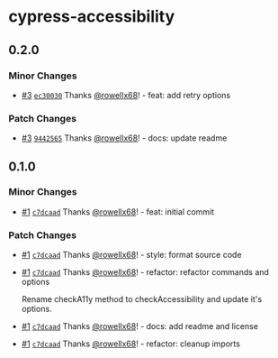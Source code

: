 # cypress-accessibility

## 0.2.0

### Minor Changes

- [#3](https://github.com/rowellx68/cypress-accessibility/pull/3) [`ec30030`](https://github.com/rowellx68/cypress-accessibility/commit/ec300309a512d1919587a6bfa6e1bba17f4a821d) Thanks [@rowellx68](https://github.com/rowellx68)! - feat: add retry options

### Patch Changes

- [#3](https://github.com/rowellx68/cypress-accessibility/pull/3) [`9442565`](https://github.com/rowellx68/cypress-accessibility/commit/94425657bc272fa195ebca01e06682d65b659fa0) Thanks [@rowellx68](https://github.com/rowellx68)! - docs: update readme

## 0.1.0

### Minor Changes

- [#1](https://github.com/rowellx68/cypress-accessibility/pull/1) [`c7dcaad`](https://github.com/rowellx68/cypress-accessibility/commit/c7dcaad58193f24c893437d4bd0edee706292a12) Thanks [@rowellx68](https://github.com/rowellx68)! - feat: initial commit

### Patch Changes

- [#1](https://github.com/rowellx68/cypress-accessibility/pull/1) [`c7dcaad`](https://github.com/rowellx68/cypress-accessibility/commit/c7dcaad58193f24c893437d4bd0edee706292a12) Thanks [@rowellx68](https://github.com/rowellx68)! - style: format source code

- [#1](https://github.com/rowellx68/cypress-accessibility/pull/1) [`c7dcaad`](https://github.com/rowellx68/cypress-accessibility/commit/c7dcaad58193f24c893437d4bd0edee706292a12) Thanks [@rowellx68](https://github.com/rowellx68)! - refactor: refactor commands and options

  Rename checkA11y method to checkAccessibility and update it's options.

- [#1](https://github.com/rowellx68/cypress-accessibility/pull/1) [`c7dcaad`](https://github.com/rowellx68/cypress-accessibility/commit/c7dcaad58193f24c893437d4bd0edee706292a12) Thanks [@rowellx68](https://github.com/rowellx68)! - docs: add readme and license

- [#1](https://github.com/rowellx68/cypress-accessibility/pull/1) [`c7dcaad`](https://github.com/rowellx68/cypress-accessibility/commit/c7dcaad58193f24c893437d4bd0edee706292a12) Thanks [@rowellx68](https://github.com/rowellx68)! - refactor: cleanup imports
